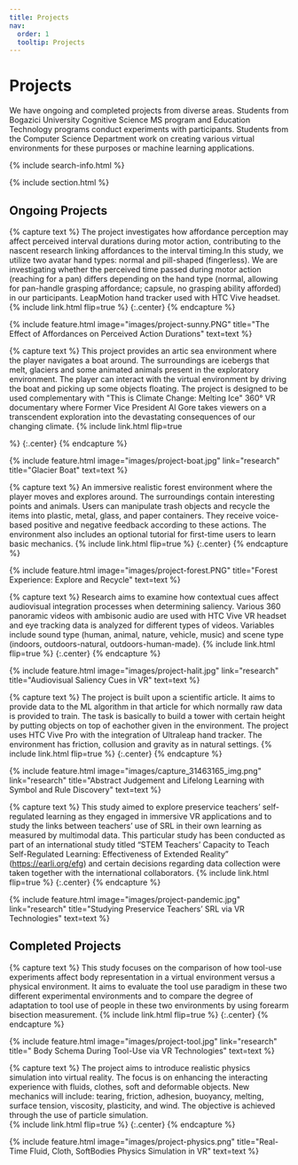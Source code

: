 ```yaml
---
title: Projects
nav:
  order: 1
  tooltip: Projects
---
```


# <i class="fas fa-microscope"></i>Projects
We have ongoing and completed projects from diverse areas. Students from Bogazici University Cognitive Science MS program and Education Technology programs conduct experiments with participants. Students from the Computer Science Department work on creating various virtual environments for these purposes or machine learning applications.

{% include search-info.html %}

{% include section.html %}

## Ongoing Projects

{% capture text %}
The project investigates how affordance perception may affect perceived interval durations during motor action, contributing to the nascent research linking affordances to the interval timing.In this study, we utilize two avatar hand types: normal and pill-shaped (fingerless). We are investigating whether the perceived time passed during motor action (reaching for a pan) differs depending on the hand type (normal, allowing for pan-handle grasping affordance; capsule, no grasping ability afforded) in our participants. LeapMotion hand tracker used with HTC Vive headset.     
{%
  include link.html
  flip=true
%}
{:.center}
{% endcapture %}

{%
  include feature.html
  image="images/project-sunny.PNG"
  title="The Effect of Affordances on Perceived Action Durations"
  text=text
%}


{% capture text %}
This project provides an artic sea environment where the player navigates a boat around. The surroundings are icebergs that melt, glaciers and some animated animals present in the exploratory environment. The player can interact with the virtual environment by driving the boat and picking up some objects floating. The project is designed to be used complementary with "This is Climate Change: Melting Ice" 360° VR documentary where Former Vice President Al Gore takes viewers on a transcendent exploration into the devastating consequences of our changing climate.
{%
  include link.html
  flip=true
  
%}
{:.center}
{% endcapture %}

{%
  include feature.html
  image="images/project-boat.jpg"
  link="research"
  title="Glacier Boat"
  text=text
%}

{% capture text %}
An immersive realistic forest environment where the player moves and explores around. The surroundings contain interesting points and animals. Users can manipulate trash objects and recycle the items into plastic, metal, glass, and paper containers. They receive voice-based positive and negative feedback according to these actions. The environment also includes an optional tutorial for first-time users to learn basic mechanics.
{%
  include link.html
  flip=true
%}
{:.center}
{% endcapture %}

{%
  include feature.html
  image="images/project-forest.PNG"
  title="Forest Experience: Explore and Recycle"
  text=text
%}

{% capture text %}
Research aims to examine how contextual cues affect audiovisual integration processes when determining saliency. Various 360 panoramic videos with ambisonic audio are used with HTC Vive VR headset and eye tracking data is analyzed for different types of videos. Variables include sound type (human, animal, nature, vehicle, music) and scene type (indoors, outdoors-natural, outdoors-human-made).
{%
  include link.html
  flip=true
%}
{:.center}
{% endcapture %}

{%
  include feature.html
  image="images/project-halit.jpg"
  link="research"
  title="Audiovisual Saliency Cues in VR"
  text=text
%}

{% capture text %} The project is built upon a scientific article. It aims to provide data to the ML algorithm in that article for which normally raw data is provided to train. The task is basically to build a tower with certain height by putting objects on top of eachother given in the environment. The project uses HTC Vive Pro with the integration of Ultraleap hand tracker. The environment has friction, collusion and gravity as in natural settings. {% include link.html flip=true %} {:.center} {% endcapture %}

{% 
   include feature.html 
   image="images/capture_31463165_img.png" 
   link="research" 
   title="Abstract Judgement and Lifelong Learning with Symbol and Rule Discovery" 
   text=text 
%}


{% capture text %}
This study aimed to explore preservice teachers’ self-regulated learning as they engaged in immersive VR applications and to study the links between teachers’ use of SRL in their own learning as measured by multimodal data. This particular study has been conducted as part of an international study titled “STEM Teachers’ Capacity to Teach Self-Regulated Learning:  Effectiveness of Extended Reality” (https://earli.org/efg) and certain decisions regarding data collection were taken together with the international collaborators.
{%
  include link.html
  flip=true
%}
{:.center}
{% endcapture %}

{%
  include feature.html
  image="images/project-pandemic.jpg"
  link="research"
  title="Studying Preservice Teachers’ SRL via VR Technologies"
  text=text
%}


## Completed Projects


{% capture text %}
This study focuses on the comparison of how tool-use experiments affect body representation in a virtual environment versus a physical environment. It aims to evaluate the tool use paradigm in these two different experimental environments and to compare the degree of adaptation to tool use of people in these two environments by using forearm bisection measurement.
{%
  include link.html
  flip=true
%}
{:.center}
{% endcapture %}

{%
  include feature.html
  image="images/project-tool.jpg"
  link="research"
  title=" Body Schema During Tool-Use via VR Technologies"
  text=text
%}

{% capture text %}
The project aims to introduce realistic physics simulation into virtual reality. The focus is on enhancing the interacting experience with fluids, clothes, soft and deformable objects. New mechanics will include: tearing, friction, adhesion, buoyancy, melting, surface tension, viscosity, plasticity, and wind. The objective is achieved through the use of particle simulation.    
{%
  include link.html
  flip=true
%}
{:.center}
{% endcapture %}

{%
  include feature.html
  image="images/project-physics.png" 
  title="Real-Time Fluid, Cloth, SoftBodies Physics Simulation in VR"
  text=text
%}
